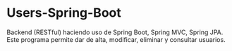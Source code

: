 # Users-Spring-Boot

Backend (RESTful) haciendo uso de Spring Boot, Spring MVC, Spring JPA.
Este programa permite dar de alta, modificar, eliminar y consultar usuarios.
